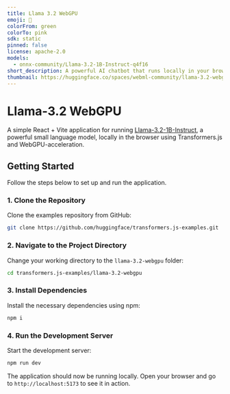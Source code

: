 ```yaml
---
title: Llama 3.2 WebGPU
emoji: 🦙
colorFrom: green
colorTo: pink
sdk: static
pinned: false
license: apache-2.0
models:
  - onnx-community/Llama-3.2-1B-Instruct-q4f16
short_description: A powerful AI chatbot that runs locally in your browser
thumbnail: https://huggingface.co/spaces/webml-community/llama-3.2-webgpu/resolve/main/banner.png
---
```


# Llama-3.2 WebGPU

A simple React + Vite application for running [Llama-3.2-1B-Instruct](https://huggingface.co/onnx-community/Llama-3.2-1B-Instruct-q4f16), a powerful small language model, locally in the browser using Transformers.js and WebGPU-acceleration.

## Getting Started

Follow the steps below to set up and run the application.

### 1. Clone the Repository

Clone the examples repository from GitHub:

```sh
git clone https://github.com/huggingface/transformers.js-examples.git
```

### 2. Navigate to the Project Directory

Change your working directory to the `llama-3.2-webgpu` folder:

```sh
cd transformers.js-examples/llama-3.2-webgpu
```

### 3. Install Dependencies

Install the necessary dependencies using npm:

```sh
npm i
```

### 4. Run the Development Server

Start the development server:

```sh
npm run dev
```

The application should now be running locally. Open your browser and go to `http://localhost:5173` to see it in action.
